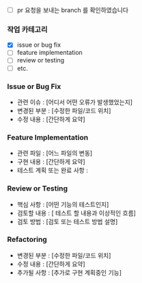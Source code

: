 - [ ]  pr 요청을 보내는 branch 를 확인하였습니다

### 작업 카테고리

- [x] issue or bug fix
- [ ] feature implementation
- [ ] review or testing
- [ ] etc.

### Issue or Bug Fix

- 관련 이슈 :  [어디서 어떤 오류가 발생했었는지]
- 변경된 부분 : [수정한 파일/코드 위치]
- 수정 내용 : [간단하게 요약]


### Feature Implementation

- 관련 파일 : [어느 파일의 변동]
- 구현 내용 : [간단하게 요약]
- 테스트 계획  또는 완료 사항 :

### Review or Testing

- 핵심 사항 : [어떤 기능의 테스트인지]
- 검토할 내용 : [ 테스트 할 내용과 이상적인 흐름]
- 검토 방법 : [검토 또는 테스트 방법 설명]

### Refactoring

- 변경된 부분 : [수정한 파일/코드 위치]
- 수정 내용 : [간단하게 요약]
- 추가될 사항 : [추가로 구현 계획중인 기능]
